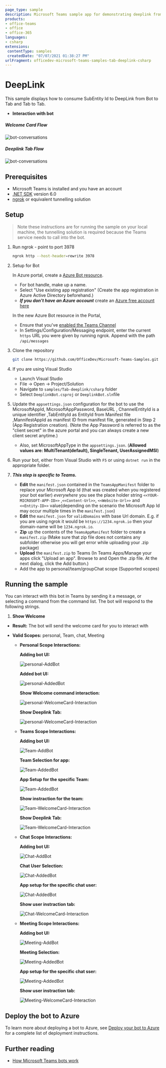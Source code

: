 ```yaml
---
page_type: sample
description: Microsoft Teams sample app for demonstrating deeplink from Bot chat to Tab consuming Subentity ID
products:
- office-teams
- office
- office-365
languages:
- csharp
extensions:
 contentType: samples
 createdDate: "07/07/2021 01:38:27 PM"
urlFragment: officedev-microsoft-teams-samples-tab-deeplink-csharp
---
```

 # DeepLink

 This sample displays how to consume SubEntity Id to DeepLink from Bot to Tab and Tab to Tab.

- **Interaction with bot**

 ##### Welcome Card Flow

 ![bot-conversations](DeepLinkBot/images/Personal_CardDeeplink.gif)

 ##### Deeplink Tab Flow

 ![bot-conversations ](DeepLinkBot/images/Team_DeepLink.gif)


 ## Prerequisites

 - Microsoft Teams is installed and you have an account
 - [.NET SDK](https://dotnet.microsoft.com/download) version 6.0
 - [ngrok](https://ngrok.com/) or equivalent tunnelling solution

 ## Setup

 > Note these instructions are for running the sample on your local machine, the tunnelling solution is required because
 the Teams service needs to call into the bot.

1) Run ngrok - point to port 3978

    ```bash
    ngrok http --host-header=rewrite 3978
    ```

1) Setup for Bot

   In Azure portal, create a [Azure Bot resource](https://docs.microsoft.com/en-us/azure/bot-service/bot-service-quickstart-registration).
    - For bot handle, make up a name.
    - Select "Use existing app registration" (Create the app registration in Azure Active Directory beforehand.)
    - __*If you don't have an Azure account*__ create an [Azure free account here](https://azure.microsoft.com/en-us/free/)
    
   In the new Azure Bot resource in the Portal, 
    - Ensure that you've [enabled the Teams Channel](https://learn.microsoft.com/en-us/azure/bot-service/channel-connect-teams?view=azure-bot-service-4.0)
    - In Settings/Configuration/Messaging endpoint, enter the current `https` URL you were given by running ngrok. Append with the path `/api/messages`

1) Clone the repository

    ```bash
    git clone https://github.com/OfficeDev/Microsoft-Teams-Samples.git
    ```

1) If you are using Visual Studio
   - Launch Visual Studio
   - File -> Open -> Project/Solution
   - Navigate to `samples/Tab-deeplink/csharp` folder
   - Select `DeeplinkBot.csproj` or `DeeplinkBot.sln`file

1) Update the `appsettings.json` configuration for the bot to use the MicrosoftAppId, MicrosoftAppPassword, BaseURL ,
	ChannelEntityId is a unique identifier ,TabEntityId as EntityId from Manifest file ,MannifestAppId as manifest ID from manifest file,
	generated in Step 2 (App Registration creation). (Note the App Password is referred to as the "client secret" 
	in the azure portal and you can always create a new client secret anytime.)
    - Also, set MicrosoftAppType in the `appsettings.json`. (**Allowed values are: MultiTenant(default), SingleTenant, UserAssignedMSI**)

1) Run your bot, either from Visual Studio with `F5` or using `dotnet run` in the appropriate folder.

1) __*This step is specific to Teams.*__
    - **Edit** the `manifest.json` contained in the  `TeamsAppManifest` folder to replace your Microsoft App Id (that was created when you registered your bot earlier) *everywhere* 
	  you see the place holder string `<<YOUR-MICROSOFT-APP-ID>>` ,`<<Content-Url>>`, `<<Website-Url>>` and `<<Entity-ID>>` value(depending on the scenario the Microsoft App Id may occur multiple times in the `manifest.json`)
    - **Edit** the `manifest.json` for `validDomains` with base Url domain. E.g. if you are using ngrok it would be `https://1234.ngrok.io` then your domain-name will be `1234.ngrok.io`.
    - **Zip** up the contents of the `TeamsAppManifest` folder to create a `manifest.zip` (Make sure that zip file does not contains any subfolder otherwise you will get error while uploading your .zip package)
    - **Upload** the `manifest.zip` to Teams (In Teams Apps/Manage your apps click "Upload an app". Browse to and Open the .zip file. At the next dialog, click the Add button.)
    - Add the app to personal/team/groupChat scope (Supported scopes)

 ## Running the sample

You can interact with this bot in Teams by sending it a message, or selecting a command from the command list. The bot will respond to the following strings.

1. **Show Welcome**

  - **Result:** The bot will send the welcome card for you to interact with
  - **Valid Scopes:** personal, Team, chat, Meeting

	- **Personal Scope Interactions:**

		**Adding bot UI:**
    
		![personal-AddBot ](images/personal-01_P_app.png)

		**Added bot UI:**
    
		![personal-AddedBot ](Images/02_P_Welecomecard.png)

		**Show Welcome command interaction:**
    
		![personal-WelcomeCard-Interaction ](Images/05_P_ResponseCard.png)

		**Show Deeplink Tab:**
    
		![personal-WelcomeCard-Interaction ](Images/08_P_Teamappslink.png)


	- **Teams Scope Interactions:**

		**Adding bot UI:**
   
		![Team-AddBot ](Images/02_Team_AddtoTeam.png)

		**Team Selection for app:**
   
		![Team-AddedBot ](Images/03_Team_SelectTeam.png)

		**App Setup for the specific Team:**
   
		![Team-AddedBot ](Images/04_Team_AppSetupforTeam.png)

		**Show instraction for the team:**

		![Team-WelcomeCard-Interaction ](Images/06_Team_Page.png)
   
		**Show Deeplink Tab:**
   
		![Team-WelcomeCard-Interaction ](Images/08_P_Teamappslink.png)


	- **Chat Scope Interactions:**

		**Adding bot UI:**
   
		![Chat-AddBot ](Images/01_Chat_Addapp.png)

		**Chat User Selection:**
   
		![Chat-AddedBot ](Images/02_Chat_Addmember.png)

		**App setup for the specific chat user:**
   
		![Chat-AddedBot ](Images/03_Chat_appopen.png)

		**Show user instraction tab:**
   
		![Chat-WelcomeCard-Interaction ](Images/04_Chat_defaultapp.png)


	- **Meeting Scope Interactions:**

		**Adding bot UI:**
   
		![Meeting-AddBot ](Images/01_meeting_appopen.png)

		**Meeting Selection:**
   
		![Meeting-AddedBot ](Images/02_Meeting_selectapp.png)

		**App setup for the specific chat sser:**
   
		![Meeting-AddedBot ](Images/03_meeting_configuretab.png)

		**Show user instraction tab:**
   
		![Meeting-WelcomeCard-Interaction ](Images/04_Meeting_defaultpage.png)

 ## Deploy the bot to Azure

To learn more about deploying a bot to Azure, see [Deploy your bot to Azure](https://aka.ms/azuredeployment) for a complete list of deployment instructions.

 ## Further reading

- [How Microsoft Teams bots work](https://docs.microsoft.com/en-us/azure/bot-service/bot-builder-basics-teams?view=azure-bot-service-4.0&tabs=javascript)

